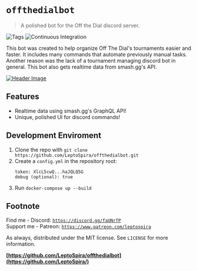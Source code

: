 # `offthedialbot`
> A polished bot for the Off the Dial discord server.

![Tags][tag-image] ![Continuous Integration](https://github.com/LeptoSpira/offthedialbot/workflows/Continuous%20Integration/badge.svg)

This bot was created to help organize Off The Dial's tournaments easier and faster. It includes many commands that automate previously manual tasks. Another reason was the lack of a tournament managing discord bot in general. This bot also gets realtime data from smash.gg's API.

[![Header Image](offthedialbanner.png)](https://discord.gg/xWkx8SZ)

## Features
- Realtime data using smash.gg's GraphQL API!
- Unique, polished UI for discord commands!

<!--
## Usage
![Example Output][example-output] <!-- Picture of someone using the help command -->

## Development Enviroment
1. Clone the repo with `git clone https://github.com/LeptoSpira/offthedialbot.git`
2. Create a `config.yml` in the repository root:
   ```
   token: XlcL5cwQ...haJQLQ5G
   debug (optional): true
   ```
3. Run `docker-compose up --build`

## Footnote
Find me - Discord: [`https://discord.gg/faUNrfP`](https://discord.gg/faUNrfP)  
Support me - Patreon: [`https://www.patreon.com/leptospira`](https://www.patreon.com/leptospira)  

As always, distributed under the MIT license. See `LICENSE` for more information.

**[https://github.com/LeptoSpira/offthedialbot](https://github.com/LeptoSpira/)**

<!-- Markdown link & img dfn's -->
[tag-image]: https://img.shields.io/github/license/LeptoSpira/offthedialbot.svg
[example-output]: https://github.com/LeptoSpira/offthedialbot/example-output.png
